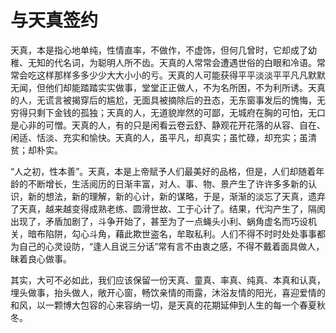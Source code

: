 # 与天真签约

天真，本是指心地单纯，性情直率，不做作，不虚饰，但何几曾时，它却成了幼稚、无知的代名词，为聪明人所不齿。天真的人常常会遭遇世俗的白眼和冷语。常常会吃这样那样多多少少大大小小的亏。天真的人可能获得平平淡淡平平凡凡默默无闻，但他们却能踏踏实实做事，堂堂正正做人，不为名所困，不为利所诱。天真的人，无谎言被揭穿后的尴尬，无面具被摘除后的丑态，无东窗事发后的愧悔，无穷得只剩下金钱的孤独；天真的人，无道貌岸然的可鄙，无城府在胸的可怕，无口是心非的可憎。天真的人，有的只是闲看云卷云舒、静观花开花落的从容、自在、闲适、恬淡、充实和愉快。天真的人，虽平凡，却真实；虽忙碌，却充实；虽清贫；却朴实。 

“人之初，性本善”。天真，本是上帝赋予人们最美好的品格，但是，人们却随着年龄的不断增长，生活阅历的日渐丰富，对人、事、物、景产生了许许多多新的认识，新的想法，新的理解，新的心计，新的谋略，于是，渐渐的淡忘了天真，遗弃了天真，越来越变得成熟老练、圆滑世故、工于心计了。结果，代沟产生了，隔阂出现了，矛盾加剧了，斗争开始了，甚至为了一点蝇头小利、蜗角虚名而巧设机关，暗布陷阱，勾心斗角，藉此欺世盗名，牟取私利。人们不得不时时处处事事都为自己的心灵设防，“逢人且说三分话”常有言不由衷之感，不得不戴着面具做人，昧着良心做事。 

其实，大可不必如此，我们应该保留一份天真、童真、率真、纯真、本真和认真，埋头做事，抬头做人，敞开心窗，畅饮亲情的雨露，沐浴友情的阳光，喜迎爱情的和风，以一颗博大包容的心来容纳一切，是天真的花期延伸到人生的每一个春夏秋冬。
 